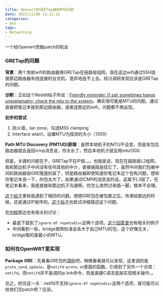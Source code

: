 ```yaml
---
title: Openwrt的GRETap遇到MTU问题
date: 2023/11/06 11:11:12
categories:
- Dev
tags:
- Networking
---
```


一个给Openwrt贡献patch的机会

<!-- more -->

### GRETap的问题

**背景**：两个发射wifi的路由器用GRETap在链路层组网，我在这边wifi通过SSH连接那边路由器有线连接的台式机，诡异地连不上去。经过调研发现应该是GRETap的问题。

**诊断**：正如这个Reddit帖子所说：[Friendly reminder: If ssh sometimes hangs unexplainably, check the mtu to the system](https://www.reddit.com/r/sysadmin/comments/737c1z/friendly_reminder_if_ssh_sometimes_hangs/)。确实很可能是MTU的问题。通过直接把笔记本接到那边路由器，或者连那边的wifi，问题都不再出现。

**初步的尝试**

1. 防火墙，lan zone，勾选MSS clamping
2. Interface wlan1，设置MTU为探测的大小（1300）

**Path MTU Discovery (PMTUD)原理**：虽然本地机子的MTU不会变，但是发包后路由器就会返回icmp消息说，你太长了，然后本地机子就会用mtu1300.

但是，关键的问题在于，GRETap不在IP层。。。也就是说，现在在链路层L2组网，我和那边机子中间没有任何其他的中介，直接链路层找它了。虽然中间我们包被中间的路由器由GRE隧道封装了，但是路由器即使知道你笔记本这个包有问题，想和你笔记本说一下，你包太大了，如果通过ICMP的消息说的话，这属于L3层了。在笔记本看来，我是直接和那边机子沟通啊，你怎么突然过来插一脚，根本不会理。

[这个帖子](https://forum.openwrt.org/t/solved-gretap-tunnel-and-mtu-size-problem/14182/8)里和我遇到了相同的问题。想想GRE包在被包裹之后，传递给那边的时候，还是通过IP层传的。[这个帖子](https://forums.gentoo.org/viewtopic-t-1007394-start-0.html
)也尝试详细描述这个问题。

在[内核](https://bugzilla.kernel.org/show_bug.cgi?id=14837 )那边也有相关的讨论：
- 最底下提到了`ignore-df nopmtudisc`这两个选项。[这个回答里](https://stackoverflow.com/questions/42545112/linux-gretap-net-ipv4-ip-gre-c-how-to-set-value-of-key-tun-flags)也有相关的例子
- 中间看到一些，bridge按照标准会丢大于自己MTU的包，这个好像无关，bridge取的是最小的MTU。

### 如何在OpenWRT里实现

**Package GRE**：先看看GRE包的[源码](https://github.com/openwrt/openwrt/blob/ae500e62e2938e112ae1fc6aa7389e8c7b784b13/package/network/config/gre/files/gre.sh)吧，稍微看看就可以发现，这里调的是`proto_send_update`，是`netifd-proto.sh`里面的函数。引用到了另外一个仓库：`netifd`。而`netifd`并不是调的ip link命令，而是直接C语言底层实现相关操作。。

总之，抓住这一点：netifd不支持`ignore-df nopmtudisc`这两个选项，就可能可以给他们交patch吧？应该。
